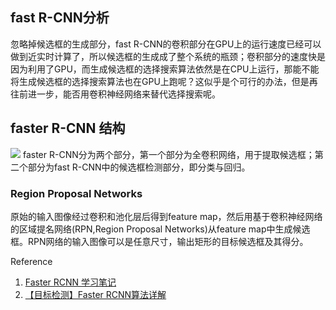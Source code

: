 ## fast R-CNN分析      
忽略掉候选框的生成部分，fast R-CNN的卷积部分在GPU上的运行速度已经可以做到近实时计算了，所以候选框的生成成了整个系统的瓶颈；卷积部分的速度快是因为利用了GPU，而生成候选框的选择搜索算法依然是在CPU上运行，那能不能将生成候选框的选择搜索算法也在GPU上跑呢？这似乎是个可行的办法，但是再往前进一步，能否用卷积神经网络来替代选择搜索呢。      


## faster R-CNN 结构     
<img src=./pictures/fast_rcnn_2.jpg>       
faster R-CNN分为两个部分，第一个部分为全卷积网络，用于提取候选框；第二个部分为fast R-CNN中的候选框检测部分，即分类与回归。       

### Region Proposal Networks     
原始的输入图像经过卷积和池化层后得到feature map，然后用基于卷积神经网络的区域提名网络(RPN,Region Proposal Networks)从feature map中生成候选框。RPN网络的输入图像可以是任意尺寸，输出矩形的目标候选框及其得分。      




Reference     
1. [Faster RCNN 学习笔记](https://www.cnblogs.com/wangyong/p/8513563.html)      
2. [【目标检测】Faster RCNN算法详解](https://blog.csdn.net/shenxiaolu1984/article/details/51152614)